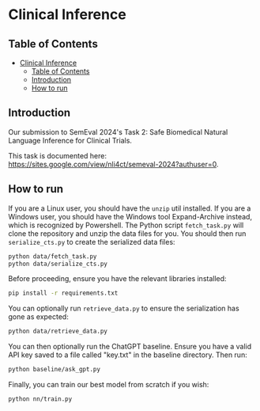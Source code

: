 # Clinical Inference

## Table of Contents

- [Clinical Inference](#clinical-inference)
  - [Table of Contents](#table-of-contents)
  - [Introduction](#introduction)
  - [How to run](#how-to-run)

## Introduction

Our submission to SemEval 2024's Task 2: Safe Biomedical Natural Language Inference for Clinical Trials.

This task is documented here: <https://sites.google.com/view/nli4ct/semeval-2024?authuser=0>.

## How to run

If you are a Linux user, you should have the ```unzip``` util installed. If you are a Windows user, you should
have the Windows tool Expand-Archive instead, which is recognized by Powershell. The Python script ```fetch_task.py``` will clone the repository and unzip the data files for you. You should then run ```serialize_cts.py``` to create the serialized data files:

```bash
python data/fetch_task.py
python data/serialize_cts.py
```

Before proceeding, ensure you have the relevant libraries installed:
  
```bash
pip install -r requirements.txt
```

You can optionally run ```retrieve_data.py``` to ensure the serialization has gone as expected:

```bash
python data/retrieve_data.py
```

You can then optionally run the ChatGPT baseline. Ensure you have a valid API key saved to a file
called "key.txt" in the baseline directory. Then run:

```bash
python baseline/ask_gpt.py
```

Finally, you can train our best model from scratch if you wish:

```bash
python nn/train.py
```
